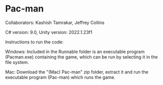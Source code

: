 # Pac-man

Collaborators: Kashish Tamrakar, Jeffrey Collins

C# version: 9.0, 
Unity version: 2022.1.23f1

Instructions to run the code:

Windows: Included in the Runnable folder is an executable program (Pacman.exe) containing the game, which can be run by selecting it in the file system.

Mac: Download the "(Mac) Pac-man" zip folder, extract it and run the executable program (Pac-man) which runs the game. 

